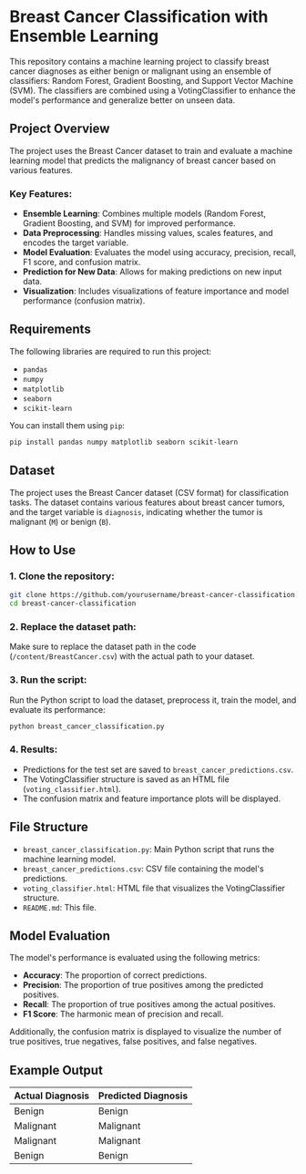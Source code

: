 
# Breast Cancer Classification with Ensemble Learning

This repository contains a machine learning project to classify breast cancer diagnoses as either benign or malignant using an ensemble of classifiers: Random Forest, Gradient Boosting, and Support Vector Machine (SVM). The classifiers are combined using a VotingClassifier to enhance the model's performance and generalize better on unseen data.

## Project Overview

The project uses the Breast Cancer dataset to train and evaluate a machine learning model that predicts the malignancy of breast cancer based on various features.

### Key Features:
- **Ensemble Learning**: Combines multiple models (Random Forest, Gradient Boosting, and SVM) for improved performance.
- **Data Preprocessing**: Handles missing values, scales features, and encodes the target variable.
- **Model Evaluation**: Evaluates the model using accuracy, precision, recall, F1 score, and confusion matrix.
- **Prediction for New Data**: Allows for making predictions on new input data.
- **Visualization**: Includes visualizations of feature importance and model performance (confusion matrix).

## Requirements

The following libraries are required to run this project:

- `pandas`
- `numpy`
- `matplotlib`
- `seaborn`
- `scikit-learn`

You can install them using `pip`:

```bash
pip install pandas numpy matplotlib seaborn scikit-learn
```

## Dataset

The project uses the Breast Cancer dataset (CSV format) for classification tasks. The dataset contains various features about breast cancer tumors, and the target variable is `diagnosis`, indicating whether the tumor is malignant (`M`) or benign (`B`).

## How to Use

### 1. Clone the repository:

```bash
git clone https://github.com/yourusername/breast-cancer-classification.git
cd breast-cancer-classification
```

### 2. Replace the dataset path:
Make sure to replace the dataset path in the code (`/content/BreastCancer.csv`) with the actual path to your dataset.

### 3. Run the script:
Run the Python script to load the dataset, preprocess it, train the model, and evaluate its performance:

```bash
python breast_cancer_classification.py
```

### 4. Results:
- Predictions for the test set are saved to `breast_cancer_predictions.csv`.
- The VotingClassifier structure is saved as an HTML file (`voting_classifier.html`).
- The confusion matrix and feature importance plots will be displayed.

## File Structure

- `breast_cancer_classification.py`: Main Python script that runs the machine learning model.
- `breast_cancer_predictions.csv`: CSV file containing the model's predictions.
- `voting_classifier.html`: HTML file that visualizes the VotingClassifier structure.
- `README.md`: This file.

## Model Evaluation

The model's performance is evaluated using the following metrics:
- **Accuracy**: The proportion of correct predictions.
- **Precision**: The proportion of true positives among the predicted positives.
- **Recall**: The proportion of true positives among the actual positives.
- **F1 Score**: The harmonic mean of precision and recall.

Additionally, the confusion matrix is displayed to visualize the number of true positives, true negatives, false positives, and false negatives.

## Example Output

| Actual Diagnosis | Predicted Diagnosis |
|------------------|---------------------|
| Benign           | Benign              |
| Malignant        | Malignant           |
| Malignant        | Malignant           |
| Benign           | Benign              |

